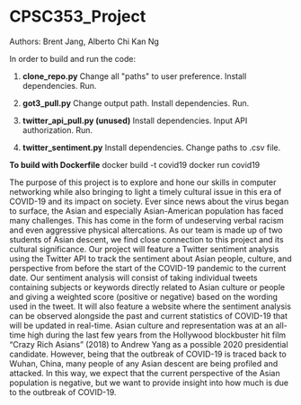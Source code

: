 CPSC353_Project
===============

Authors: Brent Jang, Alberto Chi Kan Ng

In order to build and run the code:

1. **clone_repo.py**
Change all "paths" to user preference.
Install dependencies.
Run.

2. **got3_pull.py**
Change output path.
Install dependencies.
Run.

3. **twitter_api_pull.py (unused)**
Install dependencies.
Input API authorization.
Run.

4. **twitter_sentiment.py**
Install dependencies.
Change paths to .csv file.

**To build with Dockerfile**
docker build -t covid19
docker run covid19

The purpose of this project is to explore and hone our skills in computer networking while also bringing to light a timely cultural issue in this era of COVID-19 and its impact on society. Ever since news about the virus began to surface, the Asian and especially Asian-American population has faced many challenges. This has come in the form of undeserving verbal racism and even aggressive physical altercations. As our team is made up of two students of Asian descent, we find close connection to this project and its cultural significance. Our project will feature a Twitter sentiment analysis using the Twitter API to track the sentiment about Asian people, culture, and perspective from before the start of the COVID-19 pandemic to the current date. Our sentiment analysis will consist of taking individual tweets containing subjects or keywords directly related to Asian culture or people and giving a weighted score (positive or negative) based on the wording used in the tweet. It will also feature a website where the sentiment analysis can be observed alongside the past and current statistics of COVID-19 that will be updated in real-time. Asian culture and representation was at an all-time high during the last few years from the Hollywood blockbuster hit film “Crazy Rich Asians” (2018) to Andrew Yang as a possible 2020 presidential candidate. However, being that the outbreak of COVID-19 is traced back to Wuhan, China, many people of any Asian descent are being profiled and attacked. In this way, we expect that the current perspective of the Asian population is negative, but we want to provide insight into how much is due to the outbreak of COVID-19.
